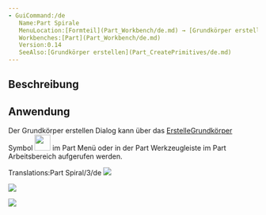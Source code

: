 ```yaml
---
- GuiCommand:/de
   Name:Part Spirale
   MenuLocation:[Formteil](Part_Workbench/de.md) → [Grundkörper erstellen...](Part_CreatePrimitives/de.md) → Spirale
   Workbenches:[Part](Part_Workbench/de.md)
   Version:0.14
   SeeAlso:[Grundkörper erstellen](Part_CreatePrimitives/de.md)
---
```



</div>

## Beschreibung

## Anwendung


<div class="mw-translate-fuzzy">

Der Grundkörper erstellen Dialog kann über das [ErstelleGrundkörper](Part_CreatePrimitives/de.md) Symbol <img alt="" src=images/Part_CreatePrimitives.svg  style="width:32px;"> im Part Menü oder in der Part Werkzeugleiste im Part Arbeitsbereich aufgerufen werden.


</div>

Translations:Part Spiral/3/de ![](images/SpiralDefault_it.png )

![](images/Spiral_x45_it.png )

![](images/Spiral_y45_it.png )





 

